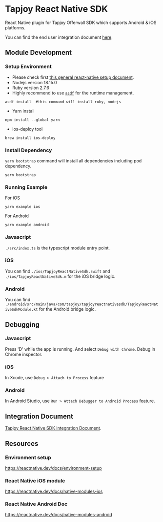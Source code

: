 Tapjoy React Native SDK
======================
React Native plugin for Tapjoy Offerwall SDK which supports Android & iOS platforms.

You can find the end user integration document [here](https://dev.tapjoy.com/en/reactnative-plugin/Quickstart). 

## Module Development
### Setup Environment
- Please check first [this general react-native setup document](https://reactnative.dev/docs/environment-setup).
- Nodejs version 18.15.0
- Ruby version 2.7.6
- Highly recommend to use [`asdf`](https://asdf-vm.com/) for the runtime management.
```shell
asdf install  #this command will install ruby, nodejs
```
- Yarn install
```shell
npm install --global yarn
```
- ios-deploy tool
```shell
brew install ios-deploy
```

### Install Dependency

`yarn bootstrap` command will install all dependencies including pod dependency.
```shell
yarn bootstrap
```
### Running Example

For iOS
```shell
yarn example ios
```
For Android
```shell
yarn example android
```

### Javascript
`./src/index.ts` is the typescript module entry point.

### iOS
You can find `./ios/TapjoyReactNativeSdk.swift` and `./ios/TapjoyReactNativeSdk.m` for the iOS bridge logic.

### Android
You can find `./android/src/main/java/com/tapjoy/tapjoyreactnativesdk/TapjoyReactNativeSdkModule.kt` for the Android bridge logic.

## Debugging

### Javascript
Press 'D' while the app is running. And select `Debug with Chrome`. Debug in Chrome inspector.

### iOS
In Xcode, use `Debug > Attach to Process` feature

### Android
In Android Studio, use `Run > Attach Debugger to Android Process` feature.

## Integration Document
[Tapjoy React Native SDK Integration Document](https://dev.tapjoy.com/en/reactnative-plugin/Quickstart).

## Resources
###  Environment setup
https://reactnative.dev/docs/environment-setup

### React Native iOS module
https://reactnative.dev/docs/native-modules-ios

### React Native Android Doc
https://reactnative.dev/docs/native-modules-android
